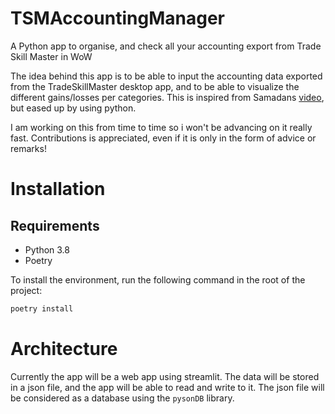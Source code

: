 # TSMAccountingManager

A Python app to organise, and check all your accounting export from Trade Skill Master in WoW

The idea behind this app is to be able to input the accounting data exported from the TradeSkillMaster desktop app, and to be able to visualize the different gains/losses per categories. This is inspired from Samadans [video](https://www.youtube.com/watch?v=4Na0cF8p91g), but eased up by using python.

I am working on this from time to time so i won't be advancing on it really fast. Contributions is appreciated, even if it is only in the form of advice or remarks!

# Installation

## Requirements

-   Python 3.8
-   Poetry

To install the environment, run the following command in the root of the project:

```bash
poetry install
```

# Architecture

Currently the app will be a web app using streamlit. The data will be stored in a json file, and the app will be able to read and write to it. The json file will be considered as a database using the `pysonDB` library.
